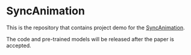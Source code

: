 # SyncAnimation

This is the repository that contains project demo for the [SyncAnimation](https://syncanimation.github.io).  

The code and pre-trained models will be released after the paper is accepted.
